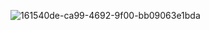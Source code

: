 ![161540de-ca99-4692-9f00-bb09063e1bda](https://user-images.githubusercontent.com/42490329/221119479-9865e5e2-a98d-4141-bf9b-b30363877524.png)

<!-- ### Hi there 👋 -->

<!--

**hansj204/hansj204** is a ✨ _special_ ✨ repository because its `README.md` (this file) appears on your GitHub profile.

Here are some ideas to get you started:

- 🔭 I’m currently working on ...
- 🌱 I’m currently learning ...
- 👯 I’m looking to collaborate on ...
- 🤔 I’m looking for help with ...
- 💬 Ask me about ...
- 📫 How to reach me: ...
- 😄 Pronouns: ...
- ⚡ Fun fact: ...
-->
